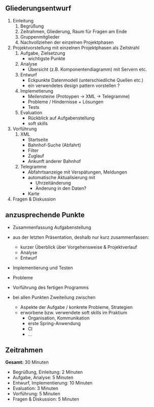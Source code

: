 ## Gliederungsentwurf

1. Einleitung
    1. Begrüßung
    2. Zeitrahmen, Gliederung, Raum für Fragen am Ende
    3. Gruppenmitglieder
    4. Nachvollziehen der einzelnen Projektphasen
2. Projektvorstellung mit einzelnen Projektphasen als Zeitstrahl
    1. Aufgabe, Zielsetzung
        + wichtigste Punkte
    2. Analyse
        + Übersicht (z.B. Komponentendiagramm) mit Servern etc.
    3. Entwurf
        + Eckpunkte Datenmodell (unterschiedliche Quellen etc.)
        + ein verwendetes design pattern vorstellen ?
    4. Implemetierung
        + Meilensteine (Protoypen -> XML -> Telegramme)
        + Probleme / Hindernisse + Lösungen
        + Tests
    5. Evaluation
        + Rückblick auf Aufgabenstellung
        + soft skills
3. Vorführung
    1. XML
        + Startseite
        + Bahnhof-Suche (Abfahrt)
        + Filter
        + Zuglauf
        + Ankunft anderer Bahnhof
    2. Telegramme
        + Abfahrtsanzeige mit Verspätungen, Meldungen
        + automatische Aktualisierung mit
            * Uhrzeitänderung
            * Änderung in den Daten?
        + Karte
4. Fragen & Diskussion

## anzusprechende Punkte

- Zusammenfassung Aufgabenstellung
- aus der letzten Präsentation, deshalb nur kurz zusammenfassen:
    - kurzer Überblick über Vorgehensweise & Projektverlauf
    - Analyse
    - Entwurf
- Implementierung und Testen
- Probleme
- Vorführung des fertigen Programms

- bei allen Punkten Zweiteilung zwischen
    + Aspekte der Aufgabe / konkrete Probleme, Strategien
    + erworbene bzw. verwendete soft skills im Praktium
        * Organisation, Kommunikation
        * erste Spring-Anwendung
        * CI
        * ...

## Zeitrahmen

**Gesamt:** 30 Minuten

- Begrüßung, Einleitung: 2 Minuten
- Aufgabe, Analyse: 5 Minuten
- Entwurf, Implementierung: 10 Minuten
- Evaluation: 3 Minuten
- Vorführung: 5 Minuten
- Fragen & Diskussion: 5 Minuten
